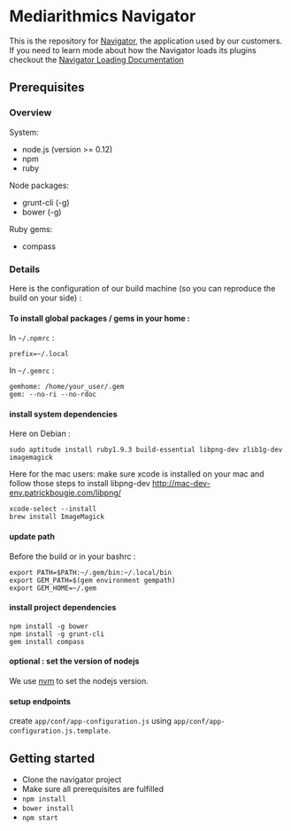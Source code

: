 Mediarithmics Navigator
=======================

This is the repository for [Navigator](https://navigator.mediarithmics.com/), the application used by our customers.  
If you need to learn mode about how the Navigator loads its plugins checkout the [Navigator Loading Documentation](https://github.com/MEDIARITHMICS/mediarithmics-navigator/blob/master/NAVIGATOR_LOADING.md)

Prerequisites
-------------

### Overview
System:
* node.js (version >= 0.12)
* npm
* ruby

Node packages:
* grunt-cli (-g)
* bower (-g)

Ruby gems:
* compass


### Details

Here is the configuration of our build machine (so you can reproduce the build on your side) :

#### To install global packages / gems in your home :

In `~/.npmrc` :
```
prefix=~/.local
```

In `~/.gemrc` :
```
gemhome: /home/your_user/.gem
gem: --no-ri --no-rdoc
```

#### install system dependencies

Here on Debian :

```
sudo aptitude install ruby1.9.3 build-essential libpng-dev zlib1g-dev imagemagick
```

Here for the mac users:
make sure xcode is installed on your mac and follow those steps to install libpng-dev 
http://mac-dev-env.patrickbougie.com/libpng/
```
xcode-select --install
brew install ImageMagick
```

#### update path

Before the build or in your bashrc :
```
export PATH=$PATH:~/.gem/bin:~/.local/bin
export GEM_PATH=$(gem environment gempath)
export GEM_HOME=~/.gem
```

#### install project dependencies

```
npm install -g bower
npm install -g grunt-cli
gem install compass
```

#### optional : set the version of nodejs

We use [nvm](https://github.com/creationix/nvm) to set the nodejs version.

#### setup endpoints

create `app/conf/app-configuration.js` using `app/conf/app-configuration.js.template`.


Getting started
---------------

* Clone the navigator project
* Make sure all prerequisites are fulfilled
* `npm install`
* `bower install`
* `npm start`